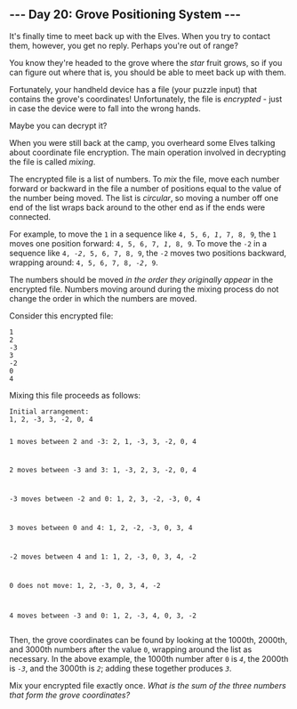 ﻿<h2>--- Day 20: Grove Positioning System ---</h2><p>It's finally time to meet back up with the Elves. When you try to contact them, however, you get no reply. Perhaps you're out of range?</p>
<p>You know they're headed to the grove where the <em class="star">star</em> fruit grows, so if you can figure out where that is, you should be able to meet back up with them.</p>
<p>Fortunately, your handheld device has a file (your puzzle input) that contains the grove's coordinates! Unfortunately, the file is <em>encrypted</em> - just in case the device were to fall into the wrong hands.</p>
<p>Maybe you can <span title="You once again make a mental note to remind the Elves later not to invent their own cryptographic functions.">decrypt</span> it?</p>
<p>When you were still back at the camp, you overheard some Elves talking about coordinate file encryption. The main operation involved in decrypting the file is called <em>mixing</em>.</p>
<p>The encrypted file is a list of numbers. To <em>mix</em> the file, move each number forward or backward in the file a number of positions equal to the value of the number being moved. The list is <em>circular</em>, so moving a number off one end of the list wraps back around to the other end as if the ends were connected.</p>
<p>For example, to move the <code>1</code> in a sequence like <code>4, 5, 6, <em>1</em>, 7, 8, 9</code>, the <code>1</code> moves one position forward: <code>4, 5, 6, 7, <em>1</em>, 8, 9</code>. To move the <code>-2</code> in a sequence like <code>4, <em>-2</em>, 5, 6, 7, 8, 9</code>, the <code>-2</code> moves two positions backward, wrapping around: <code>4, 5, 6, 7, 8, <em>-2</em>, 9</code>.</p>
<p>The numbers should be moved <em>in the order they originally appear</em> in the encrypted file. Numbers moving around during the mixing process do not change the order in which the numbers are moved.</p>
<p>Consider this encrypted file:</p>
<pre><code>1
2
-3
3
-2
0
4
</code></pre>
<p>Mixing this file proceeds as follows:</p>
<pre><code>Initial arrangement:
1, 2, -3, 3, -2, 0, 4

1 moves between 2 and -3:
2, 1, -3, 3, -2, 0, 4

2 moves between -3 and 3:
1, -3, 2, 3, -2, 0, 4

-3 moves between -2 and 0:
1, 2, 3, -2, -3, 0, 4

3 moves between 0 and 4:
1, 2, -2, -3, 0, 3, 4

-2 moves between 4 and 1:
1, 2, -3, 0, 3, 4, -2

0 does not move:
1, 2, -3, 0, 3, 4, -2

4 moves between -3 and 0:
1, 2, -3, 4, 0, 3, -2
</code></pre>
<p>Then, the grove coordinates can be found by looking at the 1000th, 2000th, and 3000th numbers after the value <code>0</code>, wrapping around the list as necessary. In the above example, the 1000th number after <code>0</code> is <code><em>4</em></code>, the 2000th is <code><em>-3</em></code>, and the 3000th is <code><em>2</em></code>; adding these together produces <code><em>3</em></code>.</p>
<p>Mix your encrypted file exactly once. <em>What is the sum of the three numbers that form the grove coordinates?</em></p>
